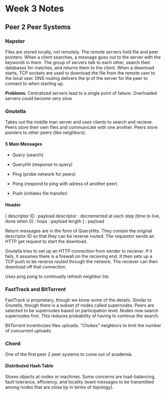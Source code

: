 # Week 3 Notes

## Peer 2 Peer Systems

### Napster

Files are stored locally, not remotely. The remote servers hold file and peer pointers. When a client searches, a message goes out to the server with the keywords in them. The group of servers talk to each other, search their databases for matches, and returns them to the client. When a download starts, TCP sockets are used to download the file from the remote user to the local user. DNS routing delivers the ip of the server for the peer to connect to when starting up.

**Problems**: Centralized servers lead to a single point of failure. Overloaded servers could become very slow. 

### Gnutella

Takes out the middle man server and uses clients to search and recieve. Peers store their own files and communicate with one another. Peers store pointers to other peers (like neighbors).

#### 5 Main Messages

* Query (search)

* QueryHit (response to query)

* Ping (probe network for peers)

* Pong (respond to ping with adress of another peer)

* Push (initiates file transfer)

#### Header

[ descriptor ID : payload descriptor : decremented at each step (time to live, done when 0) : hops : payload length ] : payload

Return messages are in the form of QueryHits. They contain the original descriptor ID so that they can be reverse routed. The requestor sends an HTTP get request to start the download. 

Gnutella tries to set up an HTTP connection from sender to reciever. If it fails, it assumes there is a firewall on the recieving end. It then sets up a TCP push to be reverse routed through the network. The reciever can then download off that connection.

Uses ping pong to continually refresh neighbor list.

### FastTrack and BitTorrent

FastTrack is proprietary, though we know some of the details. Similar to Gnutella, though there is a subset of nodes called supernodes. Peers are selected to be supernodes based on participation level. Nodes now search supernodes first. This reduces probability of having to continue the search.

BitTorrent incentivizes files uploads. "Chokes" neighbors to limit the number of concurrent uploads.

### Chord

One of the first peer 2 peer systems to come out of academia. 

#### Distributed Hash Table

Stores objects at nodes or machines. Some concerns are load-balancing, fault tolerance, efficiency, and locality (want messages to be transmitted among nodes that are close by in terms of topology).


